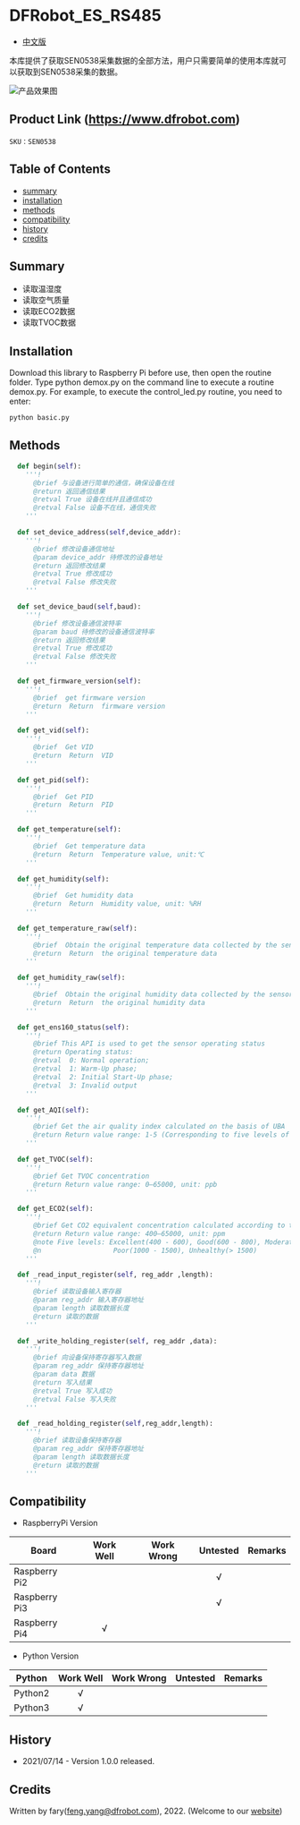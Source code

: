 DFRobot_ES_RS485
===========================

- [中文版](./README_CN.md)

本库提供了获取SEN0538采集数据的全部方法，用户只需要简单的使用本库就可以获取到SEN0538采集的数据。

![产品效果图](../resources/images/SEN0538.png)

## Product Link (https://www.dfrobot.com)

    SKU：SEN0538

## Table of Contents

  * [summary](#summary)
  * [installation](#installation)
  * [methods](#methods)
  * [compatibility](#compatibility)
  * [history](#history)
  * [credits](#credits)

## Summary
* 读取温湿度
* 读取空气质量
* 读取ECO2数据
* 读取TVOC数据

## Installation

Download this library to Raspberry Pi before use, then open the routine folder. Type python demox.py on the command line to execute a routine demox.py. For example, to execute the control_led.py routine, you need to enter:

```python
python basic.py
```

## Methods

```python
  def begin(self):
    '''!
      @brief 与设备进行简单的通信，确保设备在线
      @return 返回通信结果
      @retval True 设备在线并且通信成功
      @retval False 设备不在线，通信失败
    '''

  def set_device_address(self,device_addr):
    '''!
      @brief 修改设备通信地址
      @param device_addr 待修改的设备地址
      @return 返回修改结果
      @retval True 修改成功
      @retval False 修改失败
    '''

  def set_device_baud(self,baud):
    '''!
      @brief 修改设备通信波特率
      @param baud 待修改的设备通信波特率
      @return 返回修改结果
      @retval True 修改成功
      @retval False 修改失败
    '''

  def get_firmware_version(self):
    '''!
      @brief  get firmware version
      @return  Return  firmware version
    '''

  def get_vid(self):
    '''!
      @brief  Get VID
      @return  Return  VID
    '''

  def get_pid(self):
    '''!
      @brief  Get PID
      @return  Return  PID
    '''

  def get_temperature(self):
    '''!
      @brief  Get temperature data 
      @return  Return  Temperature value, unit:℃ 
    '''

  def get_humidity(self):
    '''!
      @brief  Get humidity data
      @return  Return  Humidity value, unit: %RH
    '''

  def get_temperature_raw(self):
    '''!
      @brief  Obtain the original temperature data collected by the sensor
      @return  Return  the original temperature data
    '''

  def get_humidity_raw(self):
    '''!
      @brief  Obtain the original humidity data collected by the sensor
      @return  Return  the original humidity data
    '''

  def get_ens160_status(self):
    '''!
      @brief This API is used to get the sensor operating status
      @return Operating status:
      @retval  0: Normal operation; 
      @retval  1: Warm-Up phase; 
      @retval  2: Initial Start-Up phase; 
      @retval  3: Invalid output
    '''

  def get_AQI(self):
    '''!
      @brief Get the air quality index calculated on the basis of UBA
      @return Return value range: 1-5 (Corresponding to five levels of Excellent, Good, Moderate, Poor and Unhealthy respectively)
    '''

  def get_TVOC(self):
    '''!
      @brief Get TVOC concentration
      @return Return value range: 0–65000, unit: ppb
    '''

  def get_ECO2(self):
    '''!
      @brief Get CO2 equivalent concentration calculated according to the detected data of
      @return Return value range: 400–65000, unit: ppm
      @note Five levels: Excellent(400 - 600), Good(600 - 800), Moderate(800 - 1000), 
      @n                  Poor(1000 - 1500), Unhealthy(> 1500)
    '''

  def _read_input_register(self, reg_addr ,length):
    '''!
      @brief 读取设备输入寄存器
      @param reg_addr 输入寄存器地址
      @param length 读取数据长度
      @return 读取的数据
    '''

  def _write_holding_register(self, reg_addr ,data):
    '''!
      @brief 向设备保持寄存器写入数据
      @param reg_addr 保持寄存器地址
      @param data 数据
      @return 写入结果
      @retval True 写入成功
      @retval False 写入失败
    '''

  def _read_holding_register(self,reg_addr,length):
    '''!
      @brief 读取设备保持寄存器
      @param reg_addr 保持寄存器地址
      @param length 读取数据长度
      @return 读取的数据
    '''
```

## Compatibility

* RaspberryPi Version

| Board        | Work Well | Work Wrong | Untested | Remarks |
| ------------ | :-------: | :--------: | :------: | ------- |
| Raspberry Pi2 |           |            |    √     |         |
| Raspberry Pi3 |           |            |    √     |         |
| Raspberry Pi4 |       √   |            |          |         |

* Python Version

| Python  | Work Well | Work Wrong | Untested | Remarks |
| ------- | :-------: | :--------: | :------: | ------- |
| Python2 |     √     |            |          |         |
| Python3 |     √     |            |          |         |

## History

- 2021/07/14 - Version 1.0.0 released.

## Credits

Written by fary(feng.yang@dfrobot.com), 2022. (Welcome to our [website](https://www.dfrobot.com/))
